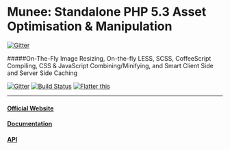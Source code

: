 Munee: Standalone PHP 5.3 Asset Optimisation &amp; Manipulation
===============================================================

[![Gitter](https://badges.gitter.im/Join%20Chat.svg)](https://gitter.im/meenie/munee?utm_source=badge&utm_medium=badge&utm_campaign=pr-badge&utm_content=badge)

#####On-The-Fly Image Resizing, On-the-fly LESS, SCSS, CoffeeScript Compiling, CSS &amp; JavaScript Combining/Minifying, and Smart Client Side and Server Side Caching

[![Gitter](https://badges.gitter.im/Join%20Chat.svg)](https://gitter.im/meenie/munee?utm_source=badge&utm_medium=badge&utm_campaign=pr-badge&utm_content=badge)
[![Build Status](https://secure.travis-ci.org/meenie/munee.png?branch=master)](http://travis-ci.org/meenie/munee)
[![Flatter this](http://api.flattr.com/button/flattr-badge-large.png)](http://flattr.com/thing/1191331/)

---

#### [Official Website](http://mun.ee)
#### [Documentation](http://mun.ee/Introducing_Munee)
#### [API](http://mun.ee/api/index.html)
